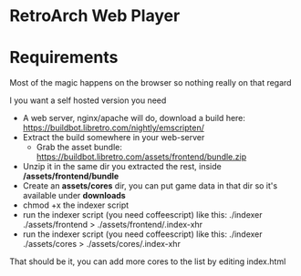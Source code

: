 # RetroArch Web Player

# Requirements
Most of the magic happens on the browser so nothing really on that regard

I you want a self hosted version you need
- A web server, nginx/apache will do, download a build here: 
  https://buildbot.libretro.com/nightly/emscripten/
- Extract the build somewhere in your web-server 
  - Grab the asset bundle:
  https://buildbot.libretro.com/assets/frontend/bundle.zip
- Unzip it in the same dir you extracted the rest, inside **/assets/frontend/bundle**
- Create an **assets/cores** dir, you can put game data in that dir so it's available under **downloads**
- chmod +x the indexer script
- run the indexer script (you need coffeescript) like this: ./indexer ./assets/frontend > ./assets/frontend/.index-xhr
- run the indexer script (you need coffeescript) like this: ./indexer ./assets/cores > ./assets/cores/.index-xhr

That should be it, you can add more cores to the list by editing index.html

